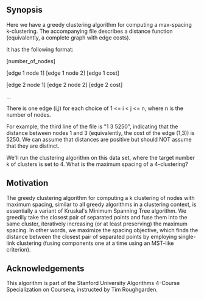 ## Synopsis
Here we have a greedy clustering algorithm for computing a max-spacing k-clustering. The
accompanying file describes a distance function (equivalently, a complete graph with edge costs).

It has the following format:

[number_of_nodes]

[edge 1 node 1] [edge 1 node 2] [edge 1 cost]

[edge 2 node 1] [edge 2 node 2] [edge 2 cost]

...

There is one edge (i,j) for each choice of 1 <= i < j <= n, where n is the number of nodes.

For example, the third line of the file is "1 3 5250", indicating that the distance between nodes
1 and 3 (equivalently, the cost of the edge (1,3)) is 5250. We can assume that distances are
positive but should NOT assume that they are distinct.

We'll run the clustering algorithm on this data set, where the target number k of clusters is set
to 4. What is the maximum spacing of a 4-clustering?

## Motivation

The greedy clustering algorithm for computing a k clustering of nodes with maximum spacing, similar to all greedy algorithms in a clustering context, is essentially a variant of Kruskal's Minimum Spanning Tree algorithm. We greedily take the closest pair of separated points and fuse them into the same cluster, iteratively increasing (or at least preserving) the maximum spacing. In other words, we maximize the spacing objective, which finds the distance between the closest pair of separated points by employing single-link clustering (fusing components one at a time using an MST-like criterion). 

## Acknowledgements

This algorithm is part of the Stanford University Algorithms 4-Course Specialization on Coursera, instructed by Tim Roughgarden.
